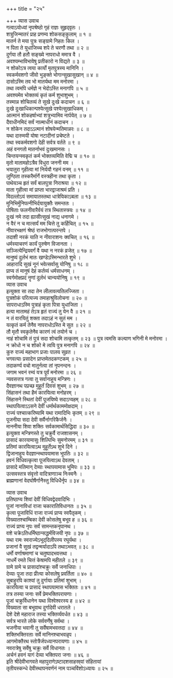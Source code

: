 +++
title = "२५"

+++
व्यास उवाच  
गत्वाऽयोध्यां नृपश्रेष्ठो गृहं राज्ञः सुहृद्‌वृतः ।  
शत्रुजिन्मातरं प्राह प्रणम्य शोकसङ्कुलाम् ॥ १ ॥  
मातर्न ते मया पुत्रः सङ्ग्रामे निहतः किल ।  
न पिता ते युधाजिच्च शपे ते चरणौ तथा ॥ २ ॥  
दुर्गया तौ हतौ सङ्ख्ये नापराधो ममात्र वै ।  
अवश्यम्भाविभावेषु प्रतीकारो न विद्यते ॥ ३ ॥  
न शोकोऽत्र त्वया कार्यो मृतपुत्रस्य मानिनि ।  
स्वकर्मवशगो जीवो भुङ्क्ते भोगान्सुखासुखान् ॥ ४ ॥  
दासोऽस्मि तव भो मातर्यथा मम मनोरमा ।  
तथा त्वमपि धर्मज्ञे न भेदोऽस्ति मनागपि ॥ ५ ॥  
अवश्यमेव भोक्तव्यं कृतं कर्म शुभाशुभम् ।  
तस्मान्न शोचितव्यं ते सुखे दुःखे कदाचन ॥ ६ ॥  
दुःखे दुःखाधिकान्पश्येत्सुखे पश्येत्सुखाधिकम् ।  
आत्मानं शोकहर्षाभ्यां शत्रुभ्यामिव नार्पयेत् ॥ ७ ॥  
दैवाधीनमिदं सर्वं नात्माधीनं कदाचन ।  
न शोकेन तदाऽऽत्मानं शोषयेन्मतिमान्नरः ॥ ८ ॥  
यथा दारुमयी योषा नटादीनां प्रचेष्टते ।  
तथा स्वकर्मवशगो देही सर्वत्र वर्तते ॥ ९ ॥  
अहं वनगतो मातर्नाभवं दुःखमानसः ।  
चिन्तयन्स्वकृतं कर्म भोक्तव्यमिति वेद्मि च ॥ १० ॥  
मृतो मातामहोऽत्रैव विधुरा जननी मम ।  
भयातुरा गृहीत्वा मां निर्ययौ गहनं वनम् ॥ ११ ॥  
लुण्ठिता तस्करैर्मार्गे वस्त्रहीना तथा कृता ।  
पाथेयञ्च हृतं सर्वं बालपुत्रा निराश्रया ॥ १२ ॥  
माता गृहीत्वा मां प्राप्ता भारद्वाजाश्रमं प्रति ।  
विदल्लोऽयं समायातस्तथा धात्रेयिकाऽबला ॥ १३ ॥  
मुनिभिर्मुनिपत्नीभिर्दयायुक्तैः समन्ततः ।  
पोषिताः फलनीवारैर्वयं तत्र स्थितास्त्रयः ॥ १४ ॥  
दुःखं नमे तदा ह्यासीत्सुखं नाद्य धनागमे ।  
न वैरं न च मात्सर्यं मम चित्ते तु कर्हिचित् ॥ १५ ॥  
नीवारभक्षणं श्रेष्ठं राजभोगात्परन्तपे ।  
तदाशी नरकं याति न नीवाराशनः क्वचित् ॥ १६ ॥  
धर्मस्याचरणं कार्यं पुरुषेण विजानता ।  
सञ्जित्येन्द्रियवर्गं वै यथा न नरकं व्रजेत् ॥ १७ ॥  
मानुष्यं दुर्लभं मातः खण्डेऽस्मिन्भारते शुभे ।  
आहारादि सुखं नूनं भवेत्सर्वासु योनिषु ॥ १८ ॥  
प्राप्य तं मानुषं देहं कर्तव्यं धर्मसाधनम् ।  
स्वर्गमोक्षप्रदं नॄणां दुर्लभं चान्ययोनिषु ॥ १९ ॥  
व्यास उवाच  
इत्युक्ता सा तदा तेन लीलावत्यतिलज्जिता ।  
पुत्रशोकं परित्यज्य तमाहाश्रुविलोचना ॥ २० ॥  
सापराधाऽस्मि पुत्राहं कृता पित्रा युधाजिता ।  
हत्या मातामहं तेऽत्र हृतं राज्यं तु येन वै ॥ २१ ॥  
न तं वारयितुं शक्ता तदाऽहं न सुतं मम ।  
यत्कृतं कर्म तेनैव नापराधोऽस्ति मे सुत ॥ २२ ॥  
तौ मृतौ स्वकृतेनैव कारणं त्वं तयोर्न च ।  
नाहं शोचामि तं पुत्रं सदा शोचामि तत्कृतम् ॥ २३ ॥
पुत्र त्वमसि कल्याण भगिनी मे मनोरमा ।  
न क्रोधो न च शोको मे त्वयि पुत्र मनागपि ॥ २४ ॥  
कुरु राज्यं महाभाग प्रजाः पालय सुव्रत ।  
भगवत्याः प्रसादेन प्राप्तमेतदकण्टकम् ॥ २५ ॥  
तदाकर्ण्य वचो मातुर्नत्वा तां नृपनन्दनः ।  
जगाम भवनं रम्यं यत्र पूर्वं मनोरमा ॥ २६ ॥  
न्यवसत्तत्र गत्वा तु सर्वानाहूय मन्त्रिणः ।  
दैवज्ञानथ पप्रच्छ मुहूर्तं दिवसं शुभम् ॥ २७ ॥  
सिंहासनं तथा हैमं कारयित्वा मनोहरम् ।  
सिंहासने स्थितां देवीं पूजयिष्ये सदाऽप्यहम् ॥ २८ ॥  
स्थापयित्वाऽऽसने देवीं धर्मार्थकाममोक्षदाम् ।  
राज्यं पश्चात्करिष्यामि यथा रामादिभिः कृतम् ॥ २९ ॥  
पूजनीया सदा देवी सर्वैर्नागरिकैर्जनैः ।  
माननीया शिवा शक्तिः सर्वकामार्थसिद्धिदा ॥ ३० ॥  
इत्युक्ता मन्त्रिणस्ते तु चक्रुर्वै राजशासनम् ।  
प्रासादं कारयामासुः शिल्पिभिः सुमनोरमम् ॥ ३१ ॥  
प्रतिमां कारयित्वाऽथ मुहूर्तेऽथ शुभे दिने ।  
द्विजानाहूय वेदज्ञान्स्थापयामास भूपतिः ॥ ३२ ॥  
हवनं विधिवत्कृत्वा पूजयित्वाऽथ देवताम् ।  
प्रासादे मतिमान् देव्याः स्थापयामास भूमिपः ॥ ३३ ॥  
उत्सवस्तत्र संवृत्तो वादित्राणाञ्च निःस्वनैः ।  
ब्राह्मणानां वेदघोषैर्गानैस्तु विधिधैर्नृप ॥ ३४ ॥  
  
व्यास उवाच  
प्रतिष्ठाप्य शिवां देवीं विधिवद्वेदवादिभिः ।  
पूजां नानाविधां राजा चकारातिविधानतः ॥ ३५ ॥  
कृत्वा पूजाविधिं राजा राज्यं प्राप्य स्वपैतृकम् ।  
विख्यातश्चाम्बिका देवी कोसलेषु बभूव ह ॥ ३६ ॥  
राज्यं प्राप्य नृपः सर्वं सामन्तकनृपानथ ।  
वशे चक्रेऽतिधर्मिष्ठान्सद्धर्मविजयी नृपः ॥ ३७ ॥  
यथा रामः स्वराज्येऽभूद्‌दिलीपस्य रघुर्यथा ।  
प्रजानां वै सुखं तद्वन्मर्यादाऽपि तथाऽभवत् ॥ ३८ ॥  
धर्मो वर्णाश्रमाणां च चतुष्पादभवत्तथा ।  
नाधर्मे रमते चित्तं केषामपि महीतले ॥ ३९ ॥  
ग्रामे ग्रामे च प्रासादांश्चक्रुः सर्वे जनाधिपाः ।  
देव्याः पूजा तदा प्रीत्या कोसलेषु प्रवर्तिता ॥ ४० ॥  
सुबाहुरपि काश्यां तु दुर्गायाः प्रतिमां शुभाम् ।  
कारयित्वा च प्रासादं स्थापयामास भक्तितः ॥ ४१ ॥  
तत्र तस्या जनाः सर्वे प्रेमभक्तिपरायणाः ।  
पूजां चक्रुर्विधानेन यथा विश्वेश्वरस्य ह ॥ ४२ ॥  
विख्याता सा बभूवाथ दुर्गादेवी धरातले ।  
देशे देशे महाराज तस्या भक्तिर्व्यवर्धत ॥ ४३ ॥  
सर्वत्र भारते लोके सर्ववर्णेषु सर्वथा ।  
भजनीया भवानी तु सर्वेषामभवत्तदा ॥ ४४ ॥  
शक्तिभक्तिरताः सर्वे मानिनश्चाभवन्नृप ।  
आगमोक्तैरथ स्तोत्रैर्जपध्यानपरायणाः ॥ ४५ ॥  
नवरात्रेषु सर्वेषु चक्रुः सर्वे विधानतः ।  
अर्चनं हवनं यागं देव्या भक्तिपरा जनाः ॥ ४६ ॥  
इति श्रीदेवीभागवते महापुराणेऽष्टादशसाहस्र्यां संहितायां  
तृतीयस्कन्धे देवीस्थापनवर्णनं नाम पञ्चविंशोऽध्यायः ॥ २५ ॥
